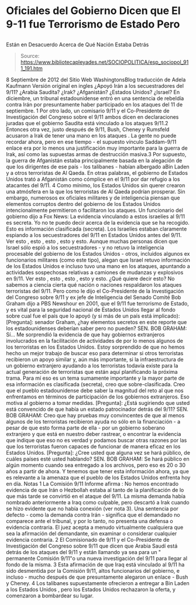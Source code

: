 # Oficiales del Gobierno Dicen que El 9-11 fue Terrorismo de Estado Pero 
Están en Desacuerdo Acerca de Qué Nación Estaba Detrás

> Source: https://www.bibliotecapleyades.net/SOCIOPOLITICA/esp_sociopol_911_191.htm

8
Septiembre de 2012
del Sitio
Web WashingtonsBlog
traducción de
Adela Kaufmann
Versión
original en ingles
¿Apoyó Irán a los
secuestradores del 9/11?
¿Arabia Saudita?
¿Irak? ¿Afganistán?
¿Estados Unidos?
¿Israel?
En diciembre, un
tribunal estadounidense entró
en una sentencia de rebeldía contra Irán por
presuntamente haber participado en los ataques del 11 de septiembre. 1
Por otro lado, un
comisario 9/11 y el Co-Presidente de Investigación del Congreso sobre el
9/11 ambos dicen en declaraciones juradas que el gobierno Saudita está vinculado a los ataques 9/11.2
Entonces otra vez, justo
después de 9/11, Bush, Cheney y Rumsfeld acusaron
a Irak de tener una mano en los ataques .
La gente no puede
recordar ahora, pero en ese tiempo - el supuesto vínculo Saddam-9/11
enlace era
por lo menos una justificación muy importante para la guerra de Irak, así
como las supuestas armas de destrucción masiva.3
Por supuesto, la guerra
de Afganistán estaba principalmente basada en la alegación de que los
dirigentes de ese país - los talibanes - habían albergado aBin Laden y a
otros terroristas de Al Qaeda. En otras palabras, el gobierno de Estados
Unidos trató a Afganistán como cómplice en el 9/11 por dar refugio a los
atacantes del 9/11. 4
Como mínimo, los Estados
Unidos sin querer crearon
una atmósfera en la que los terroristas de Al Qaeda podrían prosperar. Sin
embargo, numerosos ex oficiales militares y de inteligencia piensan que
elementos corruptos dentro del gobierno de los Estados Unidos
intencionalmente permitieron
o facilitaron los
ataques.
Un funcionario del
gobierno dijo
a Fox
News:
La evidencia vinculando
a estos israelíes al 9/11 es secreta. Yo no te puedo decir acerca de la
evidencia que se ha recogido. Esto es información clasificada (secreta).
Los
Israelíes estaban
claramente espiando a los secuestradores del 9/11 en Estados Unidos antes
del 9/11. Ver esto , esto , esto , esto y esto.
Aunque muchas personas
dicen que Israel sólo espió a los secuestradores - y no retuvo la
inteligencia procesable del gobierno de los Estados Unidos - otros,
incluidos algunos ex funcionarios militares (como este
tipo),
alegan que Israel retuvo información de los Estados Unidos e incluso tuvo
una mano en los ataques,
apuntando a actividades sospechosas relativas a camiones de mudanzas y
explosivos en 9/11. Ver esto , esto , esto , esto y esto.
¿Qué quiere decir
esto? No sabemos a ciencia cierta qué nación o naciones respaldaron los
ataques terroristas del 9/11.
Pero como le dijo el
Co-Presidente de la Investigación del Congreso sobre 9/11 y ex jefe de
Inteligencia del Senado Comité Bob Graham dijo
a PBS Newshour en
2001, que el 9/11 fue terrorismo de Estado, y es vital para la seguridad nacional
de Estados Unidos llegar al fondo sobre cual fue el país que lo apoyó (y si
más de un país está implicado):
[Pregunta]: senador
Graham, ¿hay elementos secretos en este reporte que los estadounidenses
deberían saber pero no pueden?
SEN. BOB GRAHAM: Sí...
Me sorprendió la evidencia de que hay gobiernos extranjeros involucrados en
la facilitación de actividades de por lo menos algunos de los terroristas en
los Estados Unidos.
Estoy sorprendido de que
no hemos hecho un mejor trabajo de buscar eso para determinar si otros
terroristas recibieron un apoyo similar y, aún más importante, si la
infraestructura de un gobierno extranjero ayudando a los terroristas todavía
existe para la actual generación de terroristas que están aquí planificando
la próxima trama.
Para mí eso es un tema
sumamente importante y la mayor parte de esa información es clasificada
(secreta), creo que sobre-clasificada. Creo que el pueblo estadounidense
debe saber la magnitud del reto al que nos enfrentamos en términos de
participación de los gobiernos extranjeros. Eso motiva al gobierno a tomar
medidas.
[Pregunta]: ¿Está
sugiriendo que usted está convencido de que había un estado patrocinador
detrás del 9/11?
SEN. BOB GRAHAM: Creo
que hay pruebas muy convincentes de que al menos algunos de los terroristas
recibieron ayuda no sólo en la financiación - a pesar de que esto forma
parte de ella - por un gobierno soberano extranjero y que está en nuestro
deber rastrear, o encontrar la evidencia que indique que eso no es verdad y
podamos buscar otras razones por las que los terroristas fueron capaces de
funcionar de manera eficaz en los Estados Unidos.
[Pregunta]: ¿Cree usted
que alguna vez se hará público, de cuáles países esté usted hablando?
SEN. BOB GRAHAM: Se hará
público en algún momento cuando sea entregado a los archivos, pero eso es 20
o 30 años a partir de ahora. Y tenemos que tener esta información ahora, ya
que es relevante a la amenaza que el pueblo de los Estados Unidos
enfrenta hoy en día.
Notas
1
La Comisión 9/11
Informe afirma :
No hemos encontrado
evidencia de que Irán o Hezbollah estaba al tanto de la planificación de lo
que más tarde se convirtió en el ataque del 9/11.
La misma demanda había nombrado
anteriormente a Iraq como
culpable, pero descartó a Irak cuando se hizo evidente que no había conexión
(ver nota 3).
Una sentencia por
defecto - como la demanda contra Irán - significa que el demandado no
comparece ante el tribunal, y por lo tanto, no presenta una defensa o
evidencia contraria. El juez acepta a menudo virtualmente cualquiera que sea
la afirmación del demandante, sin examinar o considerar cualquier evidencia
contraria.
2
El Comisionado de
9/11 y el Co-Presidente de Investigación del Congreso sobre 9/11 que dicen
que Arabia Saudí está detrás de los ataques del 9/11 y están llamando ya sea
para un " permanente
Comisión 9/11"o
una nueva
investigación del 9/11
para llegar al fondo de
la misma.
3
Esta afirmación
de que Iraq está vinculado al 9/11 ha sido desmentida por la Comisión
9/11,
altos funcionarios del gobierno, e incluso - mucho después de que
presuntamente alegaron un enlace - Bush y Cheney.
4
Los talibanes
supuestamente ofrecieron
a entregar a Bin Laden a los Estados Unidos ,
pero los Estados Unidos rechazaron la oferta, y comenzaron a bombardear su
lugar.
